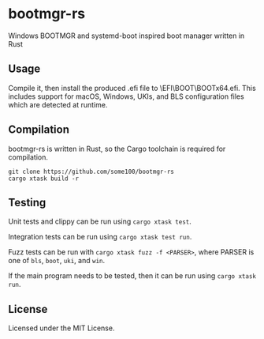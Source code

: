 # bootmgr-rs

Windows BOOTMGR and systemd-boot inspired boot manager written in Rust

## Usage

Compile it, then install the produced .efi file to \EFI\BOOT\BOOTx64.efi. This includes support for macOS, Windows, UKIs, and BLS configuration files which are detected at runtime.

## Compilation

bootmgr-rs is written in Rust, so the Cargo toolchain is required for compilation.
```
git clone https://github.com/some100/bootmgr-rs
cargo xtask build -r
```

## Testing

Unit tests and clippy can be run using `cargo xtask test`.

Integration tests can be run using `cargo xtask test run`.

Fuzz tests can be run with `cargo xtask fuzz -f <PARSER>`, where PARSER is one of `bls`, `boot`, `uki`, and `win`.

If the main program needs to be tested, then it can be run using `cargo xtask run`.

## License

Licensed under the MIT License.

